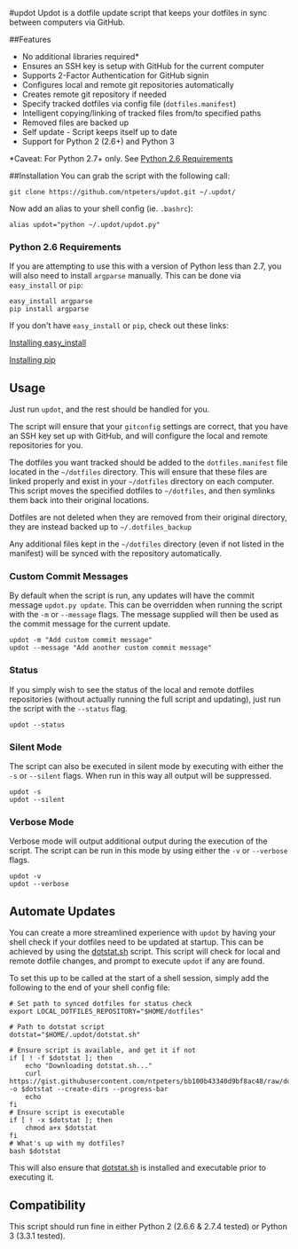 #updot
Updot is a dotfile update script that keeps your dotfiles in sync between
computers via GitHub.

##Features
* No additional libraries required*
* Ensures an SSH key is setup with GitHub for the current computer
* Supports 2-Factor Authentication for GitHub signin
* Configures local and remote git repositories automatically
* Creates remote git repository if needed
* Specify tracked dotfiles via config file (`dotfiles.manifest`)
* Intelligent copying/linking of tracked files from/to specified paths
* Removed files are backed up
* Self update - Script keeps itself up to date
* Support for Python 2 (2.6+) and Python 3

*Caveat: For Python 2.7+ only. See [Python 2.6 Requirements](#python-26-requirements)

##Installation
You can grab the script with the following call:
```
git clone https://github.com/ntpeters/updot.git ~/.updot/
```

Now add an alias to your shell config (ie. `.bashrc`):
```
alias updot="python ~/.updot/updot.py"
```

### Python 2.6 Requirements
If you are attempting to use this with a version of Python less than 2.7, you
will also need to install `argparse` manually.
This can be done via `easy_install` or `pip`:
```
easy_install argparse
pip install argparse
```

If you don't have `easy_install` or `pip`, check out these links:

[Installing easy_install](https://pypi.python.org/pypi/setuptools)

[Installing pip](http://pip.readthedocs.org/en/latest/installing.html)

## Usage
Just run `updot`, and the rest should be handled for you.

The script will ensure that your `gitconfig` settings are correct, that you
have an SSH key set up with GitHub, and will configure the local and remote
repositories for you.

The dotfiles you want tracked should be added to the `dotfiles.manifest` file
located in the `~/dotfiles` directory. This will ensure that these files are
linked properly and exist in your `~/dotfiles` directory on each computer.
This script moves the specified dotfiles to `~/dotfiles`, and then symlinks
them back into their original locations.

Dotfiles are not deleted when they are removed from their original directory,
they are instead backed up to `~/.dotfiles_backup`

Any additional files kept in the `~/dotfiles` directory (even if not listed in
the manifest) will be synced with the repository automatically.

### Custom Commit Messages
By default when the script is run, any updates will have the commit message
`updot.py update`. This can be overridden when running the script with the `-m`
or `--message` flags.  The message supplied will then be used as the commit
message for the current update.
```
updot -m "Add custom commit message"
updot --message "Add another custom commit message"
```

### Status
If you simply wish to see the status of the local and remote dotfiles
repositories (without actually running the full script and updating),
just run the script with the `--status` flag.
```
updot --status
```

### Silent Mode
The script can also be executed in silent mode by executing with either the
`-s` or `--silent` flags. When run in this way all output will be suppressed.
```
updot -s
updot --silent
```
### Verbose Mode
Verbose mode will output additional output during the execution of the script.
The script can be run in this mode by using either the `-v` or `--verbose` flags.
```
updot -v
updot --verbose
```

## Automate Updates
You can create a more streamlined experience with `updot` by having your shell
check if your dotfiles need to be updated at startup.  This can be achieved by
using the [dotstat.sh](https://gist.github.com/ntpeters/bb100b43340d9bf8ac48)
script.  This script will check for local and remote dotfile changes, and prompt
to execute `updot` if any are found.

To set this up to be called at the start of a shell session, simply add the
following to the end of your shell config file:
```
# Set path to synced dotfiles for status check
export LOCAL_DOTFILES_REPOSITORY="$HOME/dotfiles"

# Path to dotstat script
dotstat="$HOME/.updot/dotstat.sh"

# Ensure script is available, and get it if not
if [ ! -f $dotstat ]; then
    echo "Downloading dotstat.sh..."
    curl https://gist.githubusercontent.com/ntpeters/bb100b43340d9bf8ac48/raw/dotstat.sh -o $dotstat --create-dirs --progress-bar
    echo
fi
# Ensure script is executable
if [ ! -x $dotstat ]; then
    chmod a+x $dotstat
fi
# What's up with my dotfiles?
bash $dotstat
```
This will also ensure that [dotstat.sh](https://gist.github.com/ntpeters/bb100b43340d9bf8ac48)
is installed and executable prior to executing it.

## Compatibility
This script should run fine in either Python 2 (2.6.6 & 2.7.4 tested) or
Python 3 (3.3.1 tested).
